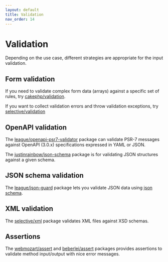 ```yaml
---
layout: default
title: Validation
nav_order: 14
---
```


# Validation

Depending on the use case, different strategies are appropriate for the input validation.

## Form validation

If you need to validate complex form data (arrays) against a specific set of rules, try 
[cakephp/validation](https://github.com/cakephp/validation).

If you want to collect validation errors and throw validation exceptions, 
try [selective/validation](https://github.com/selective-php/validation)

## OpenAPI validation

The [league/openapi-psr7-validator](https://github.com/thephpleague/openapi-psr7-validator) 
package can validate PSR-7 messages against OpenAPI (3.0.x) specifications expressed in YAML or JSON.

The [justinrainbow/json-schema](https://github.com/justinrainbow/json-schema) package is 
for validating JSON structures against a given schema.

## JSON schema validation

The [league/json-guard](https://json-guard.thephpleague.com/) package lets you validate JSON data 
using [json schema](https://json-schema.org/). 

## XML validation

The [selective/xml](https://github.com/selective-php/xml) package validates XML files 
against XSD schemas.

## Assertions

The [webmozart/assert](https://github.com/webmozart/assert) and 
[beberlei/assert](https://github.com/beberlei/assert) 
packages provides assertions to validate method input/output with nice error messages.
